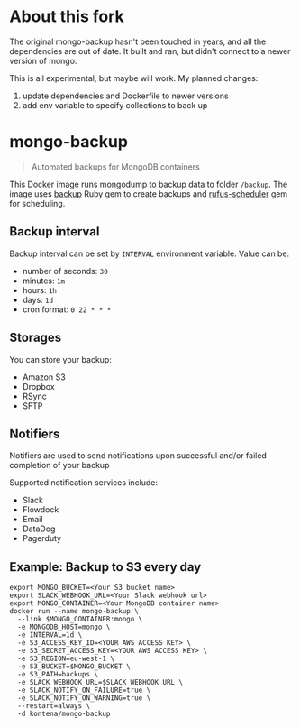 # About this fork

The original mongo-backup hasn't been touched in years, and all the
dependencies are out of date. It built and ran, but didn't connect to a
newer version of mongo.

This is all experimental, but maybe will work. My planned changes:

1. update dependencies and Dockerfile to newer versions
2. add env variable to specify collections to back up

# mongo-backup
>Automated backups for MongoDB containers

This Docker image runs mongodump to backup data to folder `/backup`. The image uses [backup](http://backup.github.io/backup/v4/) Ruby gem to create backups and [rufus-scheduler](https://github.com/jmettraux/rufus-scheduler) gem for scheduling.

## Backup interval
Backup interval can be set by `INTERVAL` environment variable. Value can be:
* number of seconds: `30`
* minutes: `1m`
* hours: `1h`
* days: `1d`
* cron format: `0 22 * * *`

## Storages

You can store your backup:

* Amazon S3
* Dropbox
* RSync
* SFTP

## Notifiers
Notifiers are used to send notifications upon successful and/or failed completion of your backup

Supported notification services include:

* Slack
* Flowdock
* Email
* DataDog
* Pagerduty

## Example: Backup to S3 every day

```
export MONGO_BUCKET=<Your S3 bucket name>
export SLACK_WEBHOOK_URL=<Your Slack webhook url>
export MONGO_CONTAINER=<Your MongoDB container name>
docker run --name mongo-backup \
  --link $MONGO_CONTAINER:mongo \
  -e MONGODB_HOST=mongo \
  -e INTERVAL=1d \
  -e S3_ACCESS_KEY_ID=<YOUR AWS ACCESS KEY> \
  -e S3_SECRET_ACCESS_KEY=<YOUR AWS ACCESS KEY> \
  -e S3_REGION=eu-west-1 \
  -e S3_BUCKET=$MONGO_BUCKET \
  -e S3_PATH=backups \
  -e SLACK_WEBHOOK_URL=$SLACK_WEBHOOK_URL \
  -e SLACK_NOTIFY_ON_FAILURE=true \
  -e SLACK_NOTIFY_ON_WARNING=true \
  --restart=always \
  -d kontena/mongo-backup
```
